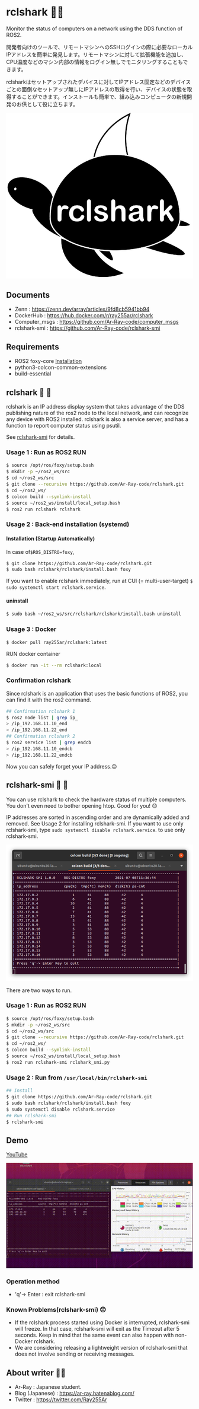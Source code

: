 # rclshark​ :turtle::shark:

Monitor the status of computers on a network using the DDS function of ROS2.

開発者向けのツールで、リモートマシンへのSSHログインの際に必要なローカルIPアドレスを簡単に発見します。リモートマシンに対して拡張機能を追加し、CPU温度などのマシン内部の情報をログイン無しでモニタリングすることもできます。

rclsharkはセットアップされたデバイスに対してIPアドレス固定などのデバイスごとの面倒なセットアップ無しにIPアドレスの取得を行い、デバイスの状態を取得することができます。インストールも簡単で、組み込みコンピュータの新規開発のお供として役に立ちます。

<img src="images_for_readme/rclshark_swim.png" alt="rclshark_swim"  />

## Documents

- Zenn : https://zenn.dev/array/articles/9fd8cb5941bb94
- DockerHub : https://hub.docker.com/r/ray255ar/rclshark
- Computer_msgs : https://github.com/Ar-Ray-code/computer_msgs
- rclshark-smi : https://github.com/Ar-Ray-code/rclshark-smi

## Requirements

- ROS2 foxy-core [Installation](https://docs.ros.org/en/foxy/Installation.html)
- python3-colcon-common-extensions
- build-essential

## rclshark​ :turtle: :shark:

rclshark is an IP address display system that takes advantage of the DDS publishing nature of the ros2 node to the local network, and can recognize any device with ROS2 installed.
rclshark is also a service server, and has a function to report computer status using psutil.

See [rclshark-smi](https://github.com/Ar-Ray-code/rclshark#rclshark-smi-turtle-shark) for details.


### Usage 1 : Run as ROS2 RUN

```bash
$ source /opt/ros/foxy/setup.bash
$ mkdir -p ~/ros2_ws/src
$ cd ~/ros2_ws/src
$ git clone --recursive https://github.com/Ar-Ray-code/rclshark.git
$ cd ~/ros2_ws/
$ colcon build --symlink-install
$ source ~/ros2_ws/install/local_setup.bash
$ ros2 run rclshark rclshark
```

### Usage 2 : Back-end installation (systemd)

#### Installation (Startup Automatically)

In case of`$ROS_DISTRO=foxy`,

```bash
$ git clone https://github.com/Ar-Ray-code/rclshark.git
$ sudo bash rclshark/rclshark/install.bash foxy
```

If you want to enable rclshark immediately, run at CUI (= multi-user-target) `$ sudo systemctl start rclshark.service`.

#### uninstall

```bash
$ sudo bash ~/ros2_ws/src/rclshark/rclshark/install.bash uninstall
```

### Usage 3 : Docker

```bash
$ docker pull ray255ar/rclshark:latest
```

RUN docker container
```bash
$ docker run -it --rm rclshark:local
```

### Confirmation rclshark

Since rclshark is an application that uses the basic functions of ROS2, you can find it with the ros2 command.

```bash
## Confirmation rclshark 1
$ ros2 node list | grep ip_
> /ip_192.168.11.10_end
> /ip_192.168.11.22_end
## Confirmation rclshark 2
$ ros2 service list | grep endcb
> /ip_192.168.11.10_endcb
> /ip_192.168.11.22_endcb
```

Now you can safely forget your IP address.:wink:

## rclshark-smi​ :turtle: :shark:

You can use rclshark to check the hardware status of multiple computers. You don't even need to bother opening htop. Good for you! :blush:

IP addresses are sorted in ascending order and are dynamically added and removed. See Usage 2 for installing rclshark-smi. If you want to use only rclshark-smi, type `sudo systemctl disable rclshark.service`. to use only rclshark-smi.

![rclshark-smi-docker](images_for_readme/rclshark-smi-docker.png)

There are two ways to run.

### Usage 1 : Run as ROS2 RUN

```bash
$ source /opt/ros/foxy/setup.bash
$ mkdir -p ~/ros2_ws/src
$ cd ~/ros2_ws/src
$ git clone --recursive https://github.com/Ar-Ray-code/rclshark.git
$ cd ~/ros2_ws/
$ colcon build --symlink-install
$ source ~/ros2_ws/install/local_setup.bash
$ ros2 run rclshark-smi rclshark_smi.py
```

### Usage 2 : Run from `/usr/local/bin/rclshark-smi`

```bash
## Install
$ git clone https://github.com/Ar-Ray-code/rclshark.git
$ sudo bash rclshark/rclshark/install.bash foxy
$ sudo systemctl disable rclshark.service
## Run rclshark-smi
$ rclshark-smi
```

## Demo

[YouTube](https://youtu.be/SC5XEYPq4D0)

![](images_for_readme/rclshark-demo.gif)


### Operation method

- 'q'-> Enter : exit rclshark-smi

### Known Problems​ ​(rclshark-smi) :disappointed:

- If the rclshark process started using Docker is interrupted, rclshark-smi will freeze. In that case, rclshark-smi will exit as the Timeout after 5 seconds. Keep in mind that the same event can also happen with non-Docker rclshark.
- We are considering releasing a lightweight version of rclshark-smi that does not involve sending or receiving messages.


## About writer :turtle::shark:

- Ar-Ray : Japanese student.
- Blog (Japanese) : https://ar-ray.hatenablog.com/
- Twitter : https://twitter.com/Ray255Ar

